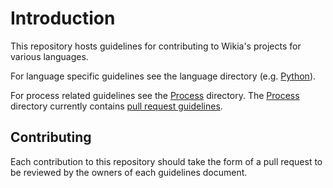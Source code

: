 # Introduction

This repository hosts guidelines for contributing to Wikia's projects for
various languages.

For language specific guidelines see the language directory
(e.g. [Python](Python)).

For process related guidelines see the [Process](Process) directory. The
[Process](Process) directory currently contains [pull request
guidelines](Process/PullRequests.md).


## Contributing

Each contribution to this repository should take the form of a pull request to be reviewed
by the owners of each guidelines document.
